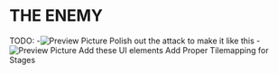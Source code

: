 # THE ENEMY

TODO:
-![Preview Picture](https://cdn.discordapp.com/attachments/883567906821111808/1151913594263457802/sychr.gif)
Polish out the attack to make it like this
-![Preview Picture](https://cdn.discordapp.com/attachments/1089564133483085894/1152462311655743510/reference_image.png)
Add these UI elements
Add Proper Tilemapping for Stages